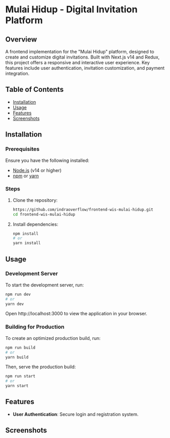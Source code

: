 # Mulai Hidup - Digital Invitation Platform

## Overview

A frontend implementation for the "Mulai Hidup" platform, designed to create and customize digital invitations. Built with Next.js v14 and Redux, this project offers a responsive and interactive user experience. Key features include user authentication, invitation customization, and payment integration.

## Table of Contents

- [Installation](#installation)
- [Usage](#usage)
- [Features](#features)
- [Screenshots](#screenshots)

## Installation

### Prerequisites

Ensure you have the following installed:

- [Node.js](https://nodejs.org/) (v14 or higher)
- [npm](https://www.npmjs.com/) or [yarn](https://yarnpkg.com/)

### Steps

1. Clone the repository:

   ```bash
   https://github.com/indraoverflow/frontend-wis-mulai-hidup.git
   cd frontend-wis-mulai-hidup
   ```

2. Install dependencies:

   ```bash
   npm install
   # or
   yarn install
   ```

## Usage

### Development Server

To start the development server, run:

```bash
npm run dev
# or
yarn dev
```

Open http://localhost:3000 to view the application in your browser.

### Building for Production

To create an optimized production build, run:

```bash
npm run build
# or
yarn build
```

Then, serve the production build:

```bash
npm run start
# or
yarn start
```

## Features

- **User Authentication**: Secure login and registration system.

## Screenshots

<!--
![Home Page](url-to-image)
![Invitation Customization](url-to-image)
-->

